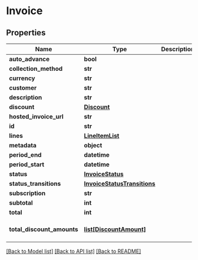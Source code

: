 # Invoice

## Properties
Name | Type | Description | Notes
------------ | ------------- | ------------- | -------------
**auto_advance** | **bool** |  | [optional] 
**collection_method** | **str** |  | 
**currency** | **str** |  | 
**customer** | **str** |  | 
**description** | **str** |  | [optional] 
**discount** | [**Discount**](Discount.md) |  | [optional] 
**hosted_invoice_url** | **str** |  | [optional] 
**id** | **str** |  | 
**lines** | [**LineItemList**](LineItemList.md) |  | 
**metadata** | **object** |  | [optional] 
**period_end** | **datetime** |  | 
**period_start** | **datetime** |  | 
**status** | [**InvoiceStatus**](InvoiceStatus.md) |  | 
**status_transitions** | [**InvoiceStatusTransitions**](InvoiceStatusTransitions.md) |  | 
**subscription** | **str** |  | [optional] 
**subtotal** | **int** |  | 
**total** | **int** |  | 
**total_discount_amounts** | [**list[DiscountAmount]**](DiscountAmount.md) |  | [optional] [default to []]

[[Back to Model list]](../README.md#documentation-for-models) [[Back to API list]](../README.md#documentation-for-api-endpoints) [[Back to README]](../README.md)


